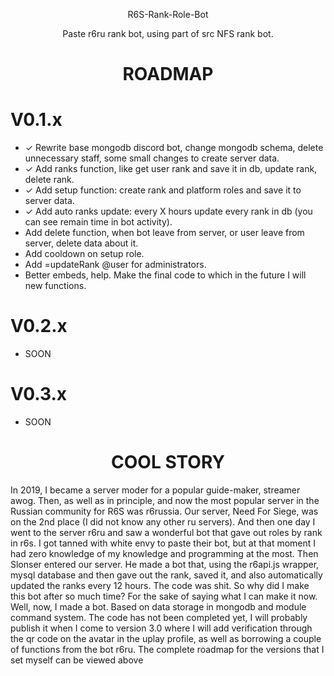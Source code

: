 <div align="center">

R6S-Rank-Role-Bot

Paste r6ru rank bot, using part of src NFS rank bot.

#
# ROADMAP
</div>

# V0.1.x

+ ✓ Rewrite base mongodb discord bot, change mongodb schema, delete unnecessary staff, some small changes to create server data.
+ ✓ Add ranks function, like get user rank and save it in db, update rank, delete rank.
+ ✓ Add setup function: create rank and platform roles and save it to server data.
+ ✓ Add auto ranks update: every X hours update every rank in db (you can see remain time in bot activity).
+ Add delete function, when bot leave from server, or user leave from server, delete data about it.
+ Add cooldown on setup role.
+ Add =updateRank @user for administrators.
+ Better embeds, help. Make the final code to which in the future I will new functions.

# V0.2.x

+ SOON

# V0.3.x

+ SOON

<div align="center">

# COOL STORY
</div>

In 2019, I became a server moder for a popular guide-maker, streamer awog. Then, as well as in principle, and now the most popular server in the Russian community for R6S was r6russia. Our server, Need For Siege, was on the 2nd place (I did not know any other ru servers). And then one day I went to the server r6ru and saw a wonderful bot that gave out roles by rank in r6s. I got tanned with white envy to paste their bot, but at that moment I had zero knowledge of my knowledge and programming at the most. Then Slonser entered our server. He made a bot that, using the r6api.js wrapper, mysql database and then gave out the rank, saved it, and also automatically updated the ranks every 12 hours. The code was shit.
So why did I make this bot after so much time? For the sake of saying what I can make it now. Well, now, I made a bot. Based on data storage in mongodb and module command system. The code has not been completed yet, I will probably publish it when I come to version 3.0 where I will add verification through the qr code on the avatar in the uplay profile, as well as borrowing a couple of functions from the bot r6ru. The complete roadmap for the versions that I set myself can be viewed above

